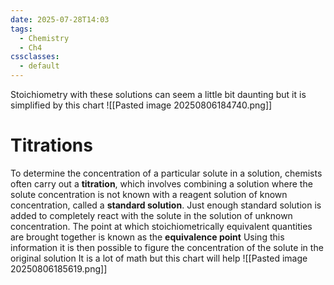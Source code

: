 ```yaml
---
date: 2025-07-28T14:03
tags:
  - Chemistry
  - Ch4
cssclasses:
  - default
---
```

Stoichiometry with these solutions can seem a little bit daunting but it is simplified by this chart
![[Pasted image 20250806184740.png]]

# Titrations
To determine the concentration of a particular solute in a solution, chemists often carry out a **titration**, which involves combining a solution where the solute concentration is not known with a reagent solution of known concentration, called a **standard solution**. Just enough standard solution is added to completely react with the solute in the solution of unknown concentration. The point at which stoichiometrically equivalent quantities are brought together is known as the **equivalence point**
Using this information it is then possible to figure the concentration of the solute in the original solution
It is a lot of math but this chart will help
![[Pasted image 20250806185619.png]]
